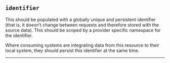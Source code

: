 ## `identifier`

This should be populated with a globally unique and persistent identifier (that is, it doesn’t change between requests and therefore stored with the source data). This should be scoped by a provider specific namespace for the identifier.

Where consuming systems are integrating data from this resource to their local system, they should persist this identifier at the same time.

---
